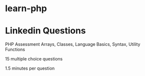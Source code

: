 # learn-php


# Linkedin Questions

PHP Assessment
Arrays, Classes, Language Basics, Syntax, Utility Functions

15 multiple choice questions

1.5 minutes per question

